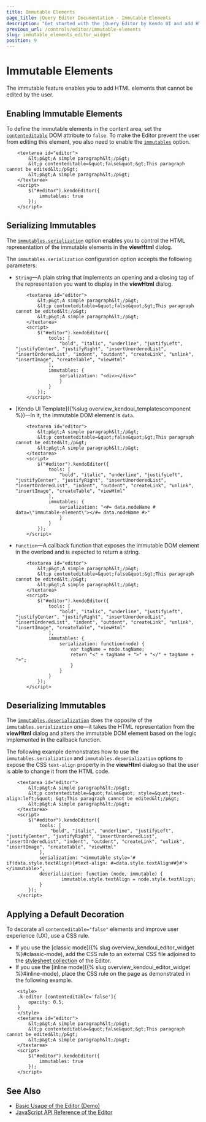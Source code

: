 ```yaml
---
title: Immutable Elements
page_title: jQuery Editor Documentation - Immutable Elements
description: "Get started with the jQuery Editor by Kendo UI and add HTML elements which cannot be edited by the user."
previous_url: /controls/editor/immutable-elements
slug: immutable_elements_editor_widget
position: 9
---
```


# Immutable Elements

The immutable feature enables you to add HTML elements that cannot be edited by the user.

## Enabling Immutable Elements

To define the immutable elements in the content area, set the [`contenteditable`](https://developer.mozilla.org/en-US/docs/Web/API/HTMLElement/contentEditable) DOM attribute to `false`. To make the Editor prevent the user from editing this element, you also need to enable the [`immutables`](/api/javascript/ui/editor/configuration/immutables) option.

```dojo
    <textarea id="editor">
        &lt;p&gt;A simple paragraph&lt;/p&gt;
        &lt;p contenteditable=&quot;false&quot;&gt;This paragraph cannot be edited&lt;/p&gt;
        &lt;p&gt;A simple paragraph&lt;/p&gt;
    </textarea>
    <script>
        $("#editor").kendoEditor({
            immutables: true
        });
    </script>
```

## Serializing Immutables

The [`immutables.serialization`](/api/javascript/ui/editor/configuration/immutables.serialization) option enables you to control the HTML representation of the immutable elements in the **viewHtml** dialog.

The `immutables.serialization` configuration option accepts the following parameters:

* `String`&mdash;A plain string that implements an opening and a closing tag of the representation you want to display in the **viewHtml** dialog.

    ```dojo
        <textarea id="editor">
            &lt;p&gt;A simple paragraph&lt;/p&gt;
            &lt;p contenteditable=&quot;false&quot;&gt;This paragraph cannot be edited&lt;/p&gt;
            &lt;p&gt;A simple paragraph&lt;/p&gt;
        </textarea>
        <script>
            $("#editor").kendoEditor({
                tools: [
                    "bold", "italic", "underline", "justifyLeft", "justifyCenter", "justifyRight", "insertUnorderedList", "insertOrderedList", "indent", "outdent", "createLink", "unlink", "insertImage", "createTable", "viewHtml"
                ],
                immutables: {
                    serialization: "<div></div>"
                    }
                }
            });
        </script>
    ```

* [Kendo UI Template]({%slug overview_kendoui_templatescomponent %})&mdash;In it, the immutable DOM element is `data`.

    ```dojo
        <textarea id="editor">
            &lt;p&gt;A simple paragraph&lt;/p&gt;
            &lt;p contenteditable=&quot;false&quot;&gt;This paragraph cannot be edited&lt;/p&gt;
            &lt;p&gt;A simple paragraph&lt;/p&gt;
        </textarea>
        <script>
            $("#editor").kendoEditor({
                tools: [
                    "bold", "italic", "underline", "justifyLeft", "justifyCenter", "justifyRight", "insertUnorderedList", "insertOrderedList", "indent", "outdent", "createLink", "unlink", "insertImage", "createTable", "viewHtml"
                ],
                immutables: {
                    serialization: "<#= data.nodeName # data=\"immutable-element\"></#= data.nodeName #>"
                    }
                }
            });
        </script>
    ```

* `Function`&mdash;A callback function that exposes the immutable DOM element in the overload and is expected to return a string.

    ```dojo
        <textarea id="editor">
            &lt;p&gt;A simple paragraph&lt;/p&gt;
            &lt;p contenteditable=&quot;false&quot;&gt;This paragraph cannot be edited&lt;/p&gt;
            &lt;p&gt;A simple paragraph&lt;/p&gt;
        </textarea>
        <script>
            $("#editor").kendoEditor({
                tools: [
                    "bold", "italic", "underline", "justifyLeft", "justifyCenter", "justifyRight", "insertUnorderedList", "insertOrderedList", "indent", "outdent", "createLink", "unlink", "insertImage", "createTable", "viewHtml"
                ],
                immutables: {
                    serialization: function(node) {
                        var tagName = node.tagName;
                        return "<" + tagName + ">" + "</" + tagName + ">";
                        }
                    }
                }
            });
        </script>
    ```

## Deserializing Immutables

The [`immutables.deserialization`](/api/javascript/ui/editor/configuration/immutables.deserialization) does the opposite of the `immutables.serialization` one&mdash;it takes the HTML representation from the **viewHtml** dialog and alters the immutable DOM element based on the logic implemented in the callback function.

The following example demonstrates how to use the `immutables.serialization` and `immutables.deserialization` options to expose the CSS `text-align` property in the **viewHtml** dialog so that the user is able to change it from the HTML code.

```dojo
    <textarea id="editor">
        &lt;p&gt;A simple paragraph&lt;/p&gt;
        &lt;p contenteditable=&quot;false&quot; style=&quot;text-align:left;&quot; &gt;This paragraph cannot be edited&lt;/p&gt;
        &lt;p&gt;A simple paragraph&lt;/p&gt;
    </textarea>
    <script>
        $("#editor").kendoEditor({
            tools: [
                "bold", "italic", "underline", "justifyLeft", "justifyCenter", "justifyRight", "insertUnorderedList", "insertOrderedList", "indent", "outdent", "createLink", "unlink", "insertImage", "createTable", "viewHtml"
            ],
            serialization: "<immutable style='# if(data.style.textAlign){#text-align: #=data.style.textAlign##}#'></immutable>",
            deserialization: function (node, immutable) {
                    immutable.style.textAlign = node.style.textAlign;
            }
        });
    </script>
```

## Applying a Default Decoration

To decorate all `contenteditable="false"` elements and improve user experience (UX), use a CSS rule.

* If you use the [classic mode]({% slug overview_kendoui_editor_widget %}#classic-mode), add the CSS rule to an external CSS file adjoined to the [stylesheet collection](/api/javascript/ui/editor/configuration/stylesheets) of the Editor.
* If you use the [inline mode]({% slug overview_kendoui_editor_widget %}#inline-mode), place the CSS rule on the page as demonstrated in the following example.

```dojo
    <style>
    .k-editor [contenteditable='false']{
        opacity: 0.5;
    }
    </style>
    <textarea id="editor">
        &lt;p&gt;A simple paragraph&lt;/p&gt;
        &lt;p contenteditable=&quot;false&quot;&gt;This paragraph cannot be edited&lt;/p&gt;
        &lt;p&gt;A simple paragraph&lt;/p&gt;
    </textarea>
    <script>
        $("#editor").kendoEditor({
            immutables: true
        });
    </script>
```

## See Also

* [Basic Usage of the Editor (Demo)](https://demos.telerik.com/kendo-ui/editor/index)
* [JavaScript API Reference of the Editor](/api/javascript/ui/editor)

